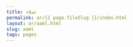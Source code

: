 ```yaml
---
title: عملاء
permalink: ar/{{ page.fileSlug }}/index.html
layout: ar/aaml.html
slug: aaml
tags: pages
---
```



